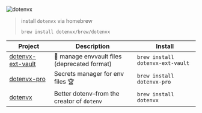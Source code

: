 ![dotenvx](https://dotenvx.com/better-banner.png)

> install `dotenvx` via homebrew
> ```
> brew install dotenvx/brew/dotenvx
> ```

<!-- project_table_start -->
| Project                                                           | Description                                 | Install                          |
| ----------------------------------------------------------------- | ------------------------------------------- | -------------------------------- |
| [dotenvx-ext-vault](https://github.com/dotenvx/dotenvx-ext-vault) | 🔐 manage envvault files (deprecated format) | `brew install dotenvx-ext-vault` |
| [dotenvx-pro](https://github.com/dotenvx/dotenvx-pro)             | Secrets manager for env files 🏆             | `brew install dotenvx-pro`       |
| [dotenvx](https://github.com/dotenvx/dotenvx)                     | Better dotenv–from the creator of `dotenv`  | `brew install dotenvx`           |
<!-- project_table_end -->
